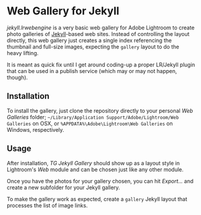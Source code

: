 Web Gallery for Jekyll
======================

*jekyll.lrwebengine* is a very basic web gallery for Adobe Lightroom to
create photo galleries of [Jekyll](http://jekyllrb.com)-based web sites.
Instead of controlling the layout directly, this web gallery just creates
a single index referencing the thumbnail and full-size images, expecting
the `gallery` layout to do the heavy lifting.

It is meant as quick fix until I get around coding-up a proper LR/Jekyll
plugin that can be used in a publish service (which may or may not happen,
though).

Installation
------------

To install the gallery, just clone the repository directly to your personal *Web Galleries* folder;
`~/Library/Application Support/Adobe/Lightroom/Web Galleries` on OSX, or
`%APPDATA%\Adobe\Lightroom\Web Galleries` on Windows, respectively.

Usage
-----

After installation, *TG Jekyll Gallery* should show up as a layout style
in Lightroom's *Web* module and can be chosen just like any other module.

Once you have the photos for your gallery chosen, you can hit *Export…*
and create a new subfolder for your Jekyll gallery.

To make the gallery work as expected, create a `gallery` Jekyll layout
that processes the list of image links.
